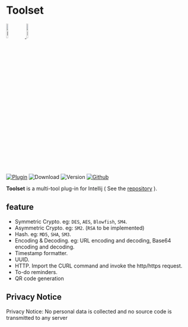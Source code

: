 # Toolset

<a href="https://www.jetbrains.com">
    <img src="https://resources.jetbrains.com/storage/products/company/brand/logos/jb_beam.svg" width="10%"  alt="Intellij JetBrains"/>
</a>
<a href="https://plugins.jetbrains.com/plugin/24398">
    <img src="https://plugins.jetbrains.com/files/24398/628510/icon/pluginIcon.svg" width="10%"  alt="Intellij JetBrains Plugin - Toolset"/>
</a>

[![Plugin](https://img.shields.io/badge/plugin-Toolset-x.svg?logo=JetBrains&color=FE2857)](https://plugins.jetbrains.com/plugin/24398)
![Download](https://img.shields.io/jetbrains/plugin/d/24398?color=FE2857)
![Version](https://img.shields.io/jetbrains/plugin/v/24398?logo=JetBrains&color=FE2857)
[![Github](https://img.shields.io/badge/Github-Toolset-x.svg?logo=github&color=FE2857&logoColor=white)](https://github.com/MorningZengJ/intellij-platform-plugin-toolset)

<!-- Plugin description --> 
**Toolset** is a multi-tool plug-in for Intellij ( See
the [repository][gh:template] ).

## feature

- Symmetric Crypto. eg: `DES`, `AES`, `Blowfish`, `SM4`.
- Asymmetric Crypto. eg: `SM2`. (`RSA` to be implemented)
- Hash. eg: `MD5`, `SHA`, `SM3`.
- Encoding & Decoding. eg: URL encoding and decoding, Base64 encoding and decoding.
- Timestamp formatter.
- UUID.
- HTTP. Import the CURL command and invoke the http/https request.
- To-do reminders.
- QR code generation

## Privacy Notice

Privacy Notice: No personal data is collected and no source code is transmitted to any server

[gh:template]: https://github.com/MorningZengJ/intellij-platform-plugin-toolset
<!-- Plugin description end -->

